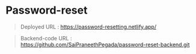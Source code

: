 # Password-reset

> Deployed URL : https://password-resetting.netlify.app/

> Backend-code URL : https://github.com/SaiPraneethPegada/password-reset-backend.git
